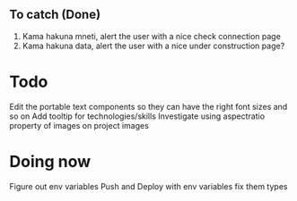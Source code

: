 ## To catch (Done)
1. Kama hakuna mneti, alert the user with a nice check connection page
2. Kama hakuna data, alert the user with a nice under construction page?

# Todo
Edit the portable text components so they can have the right font sizes and so on
Add tooltip for technologies/skills
Investigate using aspectratio property of images on project images

# Doing now 
Figure out env variables
Push and Deploy with env variables
fix them types
